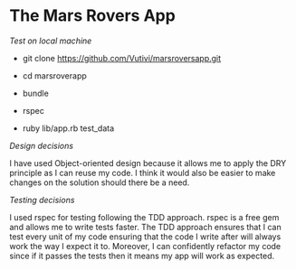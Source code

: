 # The Mars Rovers App


*Test on local machine*

* git clone https://github.com/Vutivi/marsroversapp.git

* cd marsroverapp

* bundle

* rspec

* ruby lib/app.rb test_data

*Design decisions*

I have used Object-oriented design because it allows me to apply the DRY
principle as I can reuse my code. I think it would also be
easier to make changes on the solution should there be a need.

*Testing decisions*

I used rspec for testing following the TDD approach. rspec is a free gem and
allows me to write tests faster. The TDD approach ensures that I can test every
unit of my code ensuring that the code I write after will always work the way I
expect it to. Moreover, I can confidently refactor my code since if it passes
the tests then it means my app will work as expected.
